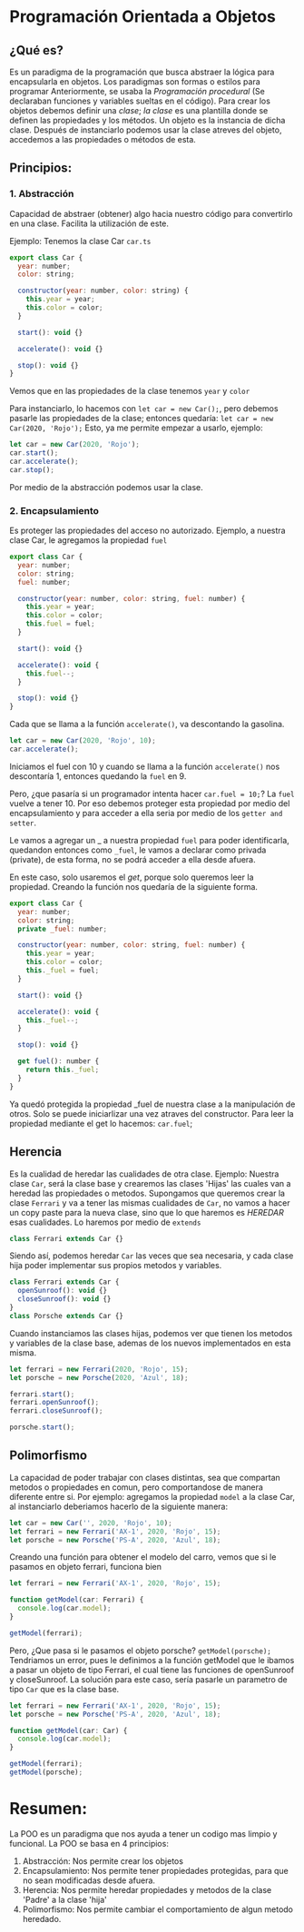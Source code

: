 # Programación Orientada a Objetos

## ¿Qué es?

Es un paradigma de la programación que busca abstraer la lógica para encapsularla en objetos.
Los paradigmas son formas o estilos para programar
Anteriormente, se usaba la _Programación procedural_ (Se declaraban funciones y variables sueltas en el código).
Para crear los objetos debemos definir una _clase_; _la clase_ es una plantilla donde se definen las propiedades y los métodos. Un objeto es la instancia de dicha clase. Después de instanciarlo podemos usar la clase atreves del objeto, accedemos a las propiedades o métodos de esta.

## Principios:

### 1. Abstracción

Capacidad de abstraer (obtener) algo hacia nuestro código para convertirlo en una clase.
Facilita la utilización de este.

Ejemplo:
Tenemos la clase Car `car.ts`

```javascript
export class Car {
  year: number;
  color: string;

  constructor(year: number, color: string) {
    this.year = year;
    this.color = color;
  }

  start(): void {}

  accelerate(): void {}

  stop(): void {}
}
```

Vemos que en las propiedades de la clase tenemos `year` y `color`

Para instanciarlo, lo hacemos con `let car = new Car();`, pero debemos pasarle las propiedades de la clase; entonces quedaría: `let car = new Car(2020, 'Rojo');`
Esto, ya me permite empezar a usarlo, ejemplo:

```javascript
let car = new Car(2020, 'Rojo');
car.start();
car.accelerate();
car.stop();
```

Por medio de la abstracción podemos usar la clase.

### 2. Encapsulamiento

Es proteger las propiedades del acceso no autorizado. Ejemplo, a nuestra clase Car, le agregamos la propiedad `fuel`

```javascript
export class Car {
  year: number;
  color: string;
  fuel: number;

  constructor(year: number, color: string, fuel: number) {
    this.year = year;
    this.color = color;
    this.fuel = fuel;
  }

  start(): void {}

  accelerate(): void {
    this.fuel--;
  }

  stop(): void {}
}
```

Cada que se llama a la función `accelerate()`, va descontando la gasolina.

```javascript
let car = new Car(2020, 'Rojo', 10);
car.accelerate();
```

Iniciamos el fuel con 10 y cuando se llama a la función `accelerate()` nos descontaría 1, entonces quedando la `fuel` en 9.

Pero, ¿que pasaría si un programador intenta hacer `car.fuel = 10;`?
La `fuel` vuelve a tener 10. Por eso debemos proteger esta propiedad por medio del encapsulamiento y para acceder a ella seria por medio de los `getter and setter`.

Le vamos a agregar un \_ a nuestra propiedad `fuel` para poder identificarla, quedandon entonces como `_fuel`, le vamos a declarar como privada (private), de esta forma, no se podrá acceder a ella desde afuera.

En este caso, solo usaremos el _get_, porque solo queremos leer la propiedad. Creando la función nos quedaría de la siguiente forma.

```javascript
export class Car {
  year: number;
  color: string;
  private _fuel: number;

  constructor(year: number, color: string, fuel: number) {
    this.year = year;
    this.color = color;
    this._fuel = fuel;
  }

  start(): void {}

  accelerate(): void {
    this._fuel--;
  }

  stop(): void {}

  get fuel(): number {
    return this._fuel;
  }
}
```

Ya quedó protegida la propiedad \_fuel de nuestra clase a la manipulación de otros. Solo se puede iniciarlizar una vez atraves del constructor.
Para leer la propiedad mediante el get lo hacemos: `car.fuel`;

## Herencia

Es la cualidad de heredar las cualidades de otra clase.
Ejemplo: Nuestra clase `Car`, será la clase base y crearemos las clases 'Hijas' las cuales van a heredad las propiedades o metodos. Supongamos que queremos crear la clase `Ferrari` y va a tener las mismas cualidades de `Car`, no vamos a hacer un copy paste para la nueva clase, sino que lo que haremos es _HEREDAR_ esas cualidades. Lo haremos por medio de `extends`

```javascript
class Ferrari extends Car {}
```

Siendo así, podemos heredar `Car` las veces que sea necesaria, y cada clase hija poder implementar sus propios metodos y variables.

```javascript
class Ferrari extends Car {
  openSunroof(): void {}
  closeSunroof(): void {}
}
class Porsche extends Car {}
```

Cuando instanciamos las clases hijas, podemos ver que tienen los metodos y variables de la clase base, ademas de los nuevos implementados en esta misma.

```javascript
let ferrari = new Ferrari(2020, 'Rojo', 15);
let porsche = new Porsche(2020, 'Azul', 18);

ferrari.start();
ferrari.openSunroof();
ferrari.closeSunroof();

porsche.start();
```

## Polimorfismo

La capacidad de poder trabajar con clases distintas, sea que compartan metodos o propiedades en comun, pero comportandose de manera diferente entre si.
Por ejemplo: agregamos la propiedad `model` a la clase Car, al instanciarlo deberiamos hacerlo de la siguiente manera:

```javascript
let car = new Car('', 2020, 'Rojo', 10);
let ferrari = new Ferrari('AX-1', 2020, 'Rojo', 15);
let porsche = new Porsche('PS-A', 2020, 'Azul', 18);
```

Creando una función para obtener el modelo del carro, vemos que si le pasamos en objeto ferrari, funciona bien

```javascript
let ferrari = new Ferrari('AX-1', 2020, 'Rojo', 15);

function getModel(car: Ferrari) {
  console.log(car.model);
}

getModel(ferrari);
```

Pero, ¿Que pasa si le pasamos el objeto porsche? `getModel(porsche);`
Tendriamos un error, pues le definimos a la función getModel que le ibamos a pasar un objeto de tipo Ferrari, el cual tiene las funciones de openSunroof y closeSunroof. La solución para este caso, sería pasarle un parametro de tipo `Car` que es la clase base.

```javascript
let ferrari = new Ferrari('AX-1', 2020, 'Rojo', 15);
let porsche = new Porsche('PS-A', 2020, 'Azul', 18);

function getModel(car: Car) {
  console.log(car.model);
}

getModel(ferrari);
getModel(porsche);
```

# Resumen:

La POO es un paradigma que nos ayuda a tener un codigo mas limpio y funcional. La POO se basa en 4 principios:

1. Abstracción: Nos permite crear los objetos
2. Encapsulamiento: Nos permite tener propiedades protegidas, para que no sean modificadas desde afuera.
3. Herencia: Nos permite heredar propiedades y metodos de la clase 'Padre' a la clase 'hija'
4. Polimorfismo: Nos permite cambiar el comportamiento de algun metodo heredado.
